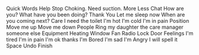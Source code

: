 Quick Words
	Help
	Stop
	Choking. Need suction. 
	More
	Less
Chat
	How are you?
	What have you been doing?
	Thank You
	Let me sleep now
	When are you coming next?
Care
	I need the toilet
	I'm hot
	I'm cold
	I'm in pain
Position
	Move me up
	Move me down
People
	Ring
	my daughter
	the care manager
	someone else
Equipment
	Heating
	Window
	Fan
	Radio
	Lock Door
Feelings
	I'm tired
	I'm in pain
	I'm ok thanks
	I'm Bored
	I'm sad
	I'm Angry
I will spell it<meta data-spell-branch  data-spell-update-dyn-onchange>
	<meta data-dyn="spell-word-prediction" data-words-file="../Spell_Prediction/bncfrequency.json" data-max-nodes="3"  data-predict-after-n-chars="3">
	<meta data-dyn="spell-letter-prediction" data-words-file="../Spell_Prediction/bncfrequency.json">
	Space <meta data-spell-letter=" ">
	Undo <meta data-spell-delchar>
	Finish <meta data-spell-finish>

